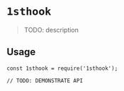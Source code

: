 # `1sthook`

> TODO: description

## Usage

```
const 1sthook = require('1sthook');

// TODO: DEMONSTRATE API
```
